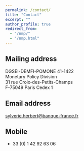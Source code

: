 ```yaml
---
permalink: /contact/
title: "Contact"
excerpt: ""
author_profile: true
redirect_from: 
  - "/nmp/"
  - "/nmp.html"
---
```



## Mailing address ##
DGSEI-DEMFI-POMONE 41-1422\
Monetary Policy Division\
31 rue Croix-des-Petits-Champs\
F-75049 Paris Cedex 1

## Email address ##
sylverie.herbert@banque-france.fr

## Mobile ##
+ 33 (0) 1 42 92 63 06